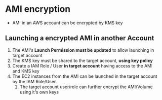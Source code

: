 
# AMI encryption

- AMI in an AWS account can be encrypted by KMS key

## Launching a encrypted AMI in another Account

1. The AMI's **Launch Permission must be updated** to allow launching in target account
2. The KMS key must be shared to the target account, **using key policy**
3. Create a IAM Role / User **in target account** having access to the AMI and KMS key
4. The EC2 instances from the AMI can be launched in the target account by the IAM Role/User.
	1. The target account user/role can further encrypt the AMI/Volume using it's own keys

